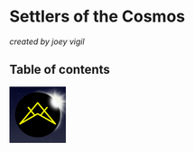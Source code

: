 # Settlers of the Cosmos 
*created by joey vigil*
## Table of contents

![alt text](https://github.com/joeyvigil/SOTC_rules/blob/master/images/logo2.png?raw=true "Logo")